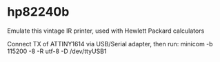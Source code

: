 # hp82240b
Emulate this vintage IR printer, used with Hewlett Packard calculators

Connect TX of ATTINY1614 via USB/Serial adapter, then run:
minicom -b 115200 -8 -R utf-8 -D /dev/ttyUSB1


